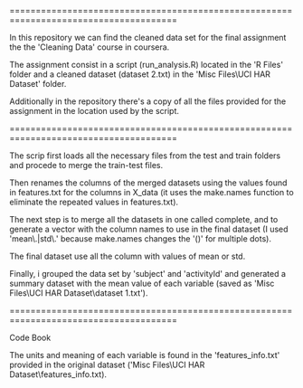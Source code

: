 ======================================================================================

In this repository we can find the cleaned data set for the final assignment the the 
'Cleaning Data' course in coursera.

The assignment consist in a script (run_analysis.R) located in the 'R Files\' folder 
and a cleaned dataset (dataset 2.txt) in the 'Misc Files\UCI HAR Dataset\' folder.

Additionally in the repository there's a copy of all the files provided for the 
assignment in the location used by the script.

======================================================================================

The scrip first loads all the necessary files from the test and train folders and 
procede to merge the train-test files.

Then renames the columns of the merged datasets using the values found in features.txt 
for the columns in X_data (it uses the make.names function to eliminate the repeated 
values in features.txt).

The next step is to merge all the datasets in one called complete, and to generate a 
vector with the column names to use in the final dataset (I used 'mean\\.|std\\.' 
because make.names changes the '()' for multiple dots).

The final dataset use all the column with values of mean or std.

Finally, i grouped the data set by 'subject' and 'activityId' and generated a summary 
dataset with the mean value of each variable 
(saved as 'Misc Files\UCI HAR Dataset\dataset 1.txt').

======================================================================================

Code Book

The units and meaning of each variable is found in the 'features_info.txt' provided 
in the original dataset ('Misc Files\UCI HAR Dataset\features_info.txt).
